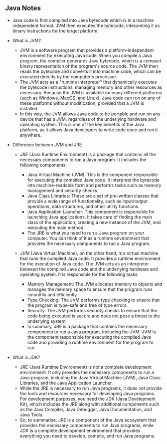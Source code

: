 ## Java Notes

- Java code is first compiled into Java bytecode which is in a machine independent format. JVM then executes the bytecode, interpreting it as binary instructions for the target platform.

- What is JVM?
  - JVM is a software program that provides a platform-independent environment for executing Java code. When you compile a Java program, the compiler generates Java bytecode, which is a compact binary representation of the program's source code. The JVM then reads the bytecode and converts it into machine code, which can be executed directly by the computer's processor.
  - The JVM acts as a "runtime interpreter" that dynamically executes the bytecode instructions, managing memory and other resources as necessary. Because the JVM is available on many different platforms (such as Windows, MacOS, and Linux), Java code can run on any of these platforms without modification, provided that a JVM is installed.
  - In this way, the JVM allows Java code to be portable and run on any device that has a JVM, regardless of the underlying hardware and operating system. This is one of the key benefits of the Java platform, as it allows Java developers to write code once and run it anywhere.

- Difference between JVM and JRE
  - *JRE* (Java Runtime Environment) is a package that contains all the necessary components to run a Java program. It includes the following components:
    - Java Virtual Machine (JVM): This is the component responsible for executing the compiled Java code. It interprets the bytecode into machine-readable form and performs tasks such as memory management and security checks.
    - Java Class Libraries: These are a set of pre-written classes that provide a wide range of functionality, such as input/output operations, data structures, and other utility functions.
    - Java Application Launcher: This component is responsible for launching Java applications. It takes care of finding the main class of the application, creating a new instance of the JVM, and executing the main method.
    - The JRE is what you need to run a Java program on your computer. You can think of it as a runtime environment that provides the necessary components to run a Java program.

  - *JVM* (Java Virtual Machine), on the other hand, is a virtual machine that runs the compiled Java code. It provides a runtime environment for the execution of Java code. The JVM acts as an interpreter between the compiled Java code and the underlying hardware and operating system. It is responsible for the following tasks:
    - Memory Management: The JVM allocates memory to objects and manages the memory space to ensure that the program runs smoothly and efficiently.
    - Type Checking: The JVM performs type checking to ensure that the program is type-safe and free of type errors.
    - Security: The JVM performs security checks to ensure that the code being executed is secure and does not pose a threat to the underlying system.
    - In summary, JRE is a package that contains the necessary components to run a Java program, including the JVM. JVM is the component responsible for executing the compiled Java code and providing a runtime environment for the program to run.

- What is JDK?
  - JRE (Java Runtime Environment) is not a complete development environment. It only provides the necessary components to run a Java program, including the  Java Virtual Machine (JVM), Java Class Libraries, and the Java Application Launcher.
  - While the JRE is necessary to run Java programs, it does not provide the tools and resources necessary for developing Java programs. For development purposes, you need the JDK (Java Development Kit), which includes the JRE along with additional components such as the Java Compiler, Java Debugger, Java Documentation, and Java Tools.
  - So, to summarize, JRE is a component of the Java ecosystem that provides the necessary components to run Java programs, while JDK is a complete development environment that provides everything you need to develop, compile, and run Java programs.